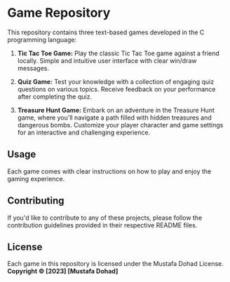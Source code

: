 # Game Repository

This repository contains three text-based games developed in the C programming language:

1. **Tic Tac Toe Game:** Play the classic Tic Tac Toe game against a friend locally. Simple and intuitive user interface with clear win/draw messages.

2. **Quiz Game:** Test your knowledge with a collection of engaging quiz questions on various topics. Receive feedback on your performance after completing the quiz.

3. **Treasure Hunt Game:** Embark on an adventure in the Treasure Hunt game, where you'll navigate a path filled with hidden treasures and dangerous bombs. Customize your player character and game settings for an interactive and challenging experience.

## Usage

Each game comes with clear instructions on how to play and enjoy the gaming experience.

## Contributing

If you'd like to contribute to any of these projects, please follow the contribution guidelines provided in their respective README files.

## License

Each game in this repository is licensed under the Mustafa Dohad License.
**Copyright © [2023] [Mustafa Dohad]**
